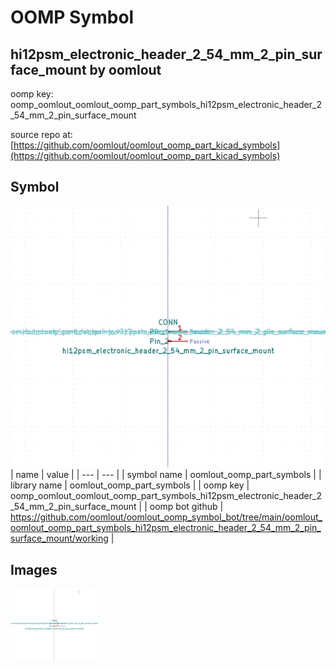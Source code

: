 # OOMP Symbol  
## hi12psm_electronic_header_2_54_mm_2_pin_surface_mount  by oomlout  
  
oomp key: oomp_oomlout_oomlout_oomp_part_symbols_hi12psm_electronic_header_2_54_mm_2_pin_surface_mount  
  
source repo at: [https://github.com/oomlout/oomlout_oomp_part_kicad_symbols](https://github.com/oomlout/oomlout_oomp_part_kicad_symbols)  
## Symbol  
  
[![working.png](working_600.png)](working.png)  
| name | value | 
| --- | --- | 
| symbol name | oomlout_oomp_part_symbols | 
| library name | oomlout_oomp_part_symbols | 
| oomp key | oomp_oomlout_oomlout_oomp_part_symbols_hi12psm_electronic_header_2_54_mm_2_pin_surface_mount | 
| oomp bot github | https://github.com/oomlout/oomlout_oomp_symbol_bot/tree/main/oomlout_oomlout_oomp_part_symbols_hi12psm_electronic_header_2_54_mm_2_pin_surface_mount/working | 
## Images  
  
[![working.png](working_140.png)](working.png)  
